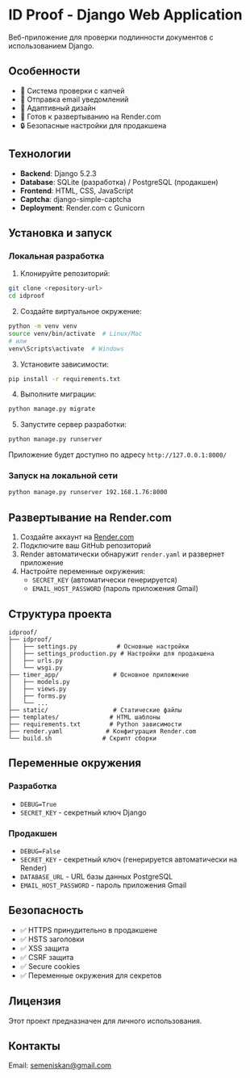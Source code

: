 # ID Proof - Django Web Application

Веб-приложение для проверки подлинности документов с использованием Django.

## Особенности

- 🔐 Система проверки с капчей
- 📧 Отправка email уведомлений
- 📱 Адаптивный дизайн
- 🚀 Готов к развертыванию на Render.com
- 🔒 Безопасные настройки для продакшена

## Технологии

- **Backend**: Django 5.2.3
- **Database**: SQLite (разработка) / PostgreSQL (продакшен)
- **Frontend**: HTML, CSS, JavaScript
- **Captcha**: django-simple-captcha
- **Deployment**: Render.com с Gunicorn

## Установка и запуск

### Локальная разработка

1. Клонируйте репозиторий:
```bash
git clone <repository-url>
cd idproof
```

2. Создайте виртуальное окружение:
```bash
python -m venv venv
source venv/bin/activate  # Linux/Mac
# или
venv\Scripts\activate  # Windows
```

3. Установите зависимости:
```bash
pip install -r requirements.txt
```

4. Выполните миграции:
```bash
python manage.py migrate
```

5. Запустите сервер разработки:
```bash
python manage.py runserver
```

Приложение будет доступно по адресу `http://127.0.0.1:8000/`

### Запуск на локальной сети

```bash
python manage.py runserver 192.168.1.76:8000
```

## Развертывание на Render.com

1. Создайте аккаунт на [Render.com](https://render.com)
2. Подключите ваш GitHub репозиторий
3. Render автоматически обнаружит `render.yaml` и развернет приложение
4. Настройте переменные окружения:
   - `SECRET_KEY` (автоматически генерируется)
   - `EMAIL_HOST_PASSWORD` (пароль приложения Gmail)

## Структура проекта

```
idproof/
├── idproof/
│   ├── settings.py           # Основные настройки
│   ├── settings_production.py # Настройки для продакшена
│   ├── urls.py
│   └── wsgi.py
├── timer_app/               # Основное приложение
│   ├── models.py
│   ├── views.py
│   ├── forms.py
│   └── ...
├── static/                  # Статические файлы
├── templates/              # HTML шаблоны
├── requirements.txt        # Python зависимости
├── render.yaml            # Конфигурация Render.com
└── build.sh              # Скрипт сборки
```

## Переменные окружения

### Разработка
- `DEBUG=True`
- `SECRET_KEY` - секретный ключ Django

### Продакшен
- `DEBUG=False`
- `SECRET_KEY` - секретный ключ (генерируется автоматически на Render)
- `DATABASE_URL` - URL базы данных PostgreSQL
- `EMAIL_HOST_PASSWORD` - пароль приложения Gmail

## Безопасность

- ✅ HTTPS принудительно в продакшене
- ✅ HSTS заголовки
- ✅ XSS защита
- ✅ CSRF защита
- ✅ Secure cookies
- ✅ Переменные окружения для секретов

## Лицензия

Этот проект предназначен для личного использования.

## Контакты

Email: semeniskan@gmail.com
